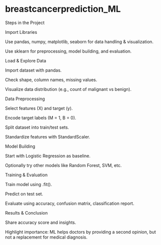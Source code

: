 # breastcancerprediction_ML

Steps in the Project

Import Libraries

Use pandas, numpy, matplotlib, seaborn for data handling & visualization.

Use sklearn for preprocessing, model building, and evaluation.

Load & Explore Data

Import dataset with pandas.

Check shape, column names, missing values.

Visualize data distribution (e.g., count of malignant vs benign).

Data Preprocessing

Select features (X) and target (y).

Encode target labels (M = 1, B = 0).

Split dataset into train/test sets.

Standardize features with StandardScaler.

Model Building

Start with Logistic Regression as baseline.

Optionally try other models like Random Forest, SVM, etc.

Training & Evaluation

Train model using .fit().

Predict on test set.

Evaluate using accuracy, confusion matrix, classification report.

Results & Conclusion

Share accuracy score and insights.

Highlight importance: ML helps doctors by providing a second opinion, but not a replacement for medical diagnosis.
